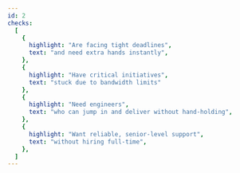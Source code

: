 ```yaml
---
id: 2
checks:
  [
    {
      highlight: "Are facing tight deadlines",
      text: "and need extra hands instantly",
    },
    { 
      highlight: "Have critical initiatives",
      text: "stuck due to bandwidth limits"
    },
    {
      highlight: "Need engineers",
      text: "who can jump in and deliver without hand-holding",
    },
    {
      highlight: "Want reliable, senior-level support",
      text: "without hiring full-time",
    },
  ]
---
```

